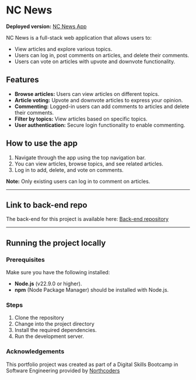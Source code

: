 # NC News

**Deployed version:** [NC News App](https://nc-news-molly-h.netlify.app/)

NC News is a full-stack web application that allows users to:
- View articles and explore various topics.
- Users can log in, post comments on articles, and delete their comments.
- Users can vote on articles with upvote and downvote functionality. 

## Features

- **Browse articles:** Users can view articles on different topics.
- **Article voting:** Upvote and downvote articles to express your opinion.
- **Commenting:** Logged-in users can add comments to articles and delete their comments.
- **Filter by topics:** View articles based on specific topics.
- **User authentication:** Secure login functionality to enable commenting.

## How to use the app

1. Navigate through the app using the top navigation bar.
2. You can view articles, browse topics, and see related articles.
3. Log in to add, delete, and vote on comments.

**Note:** Only existing users can log in to comment on articles.

---

## Link to back-end repo

The back-end for this project is available here:
[Back-end repository](https://github.com/Moldovia-Peach/my-nc-news)

--- 

## Running the project locally

### Prerequisites 

Make sure you have the following installed:
- **Node.js** (v22.9.0 or higher).
- **npm** (Node Package Manager) should be installed with Node.js.

### Steps

1. Clone the repository
2. Change into the project directory 
3. Install the required dependencies.
4. Run the development server.

### Acknowledgements

This portfolio project was created as part of a Digital Skills Bootcamp in Software Engineering provided by [Northcoders](https://northcoders.com/)
